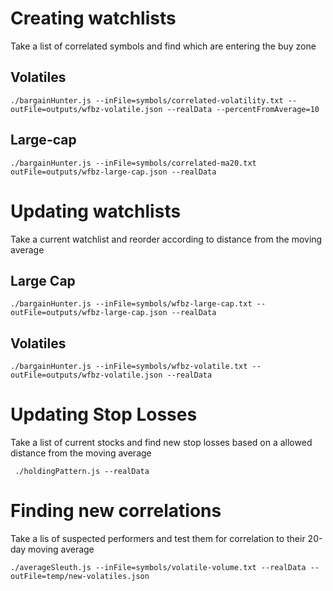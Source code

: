 # Creating watchlists
Take a list of correlated symbols and find which are entering the buy zone
## Volatiles
```
./bargainHunter.js --inFile=symbols/correlated-volatility.txt --outFile=outputs/wfbz-volatile.json --realData --percentFromAverage=10
```
## Large-cap
```
./bargainHunter.js --inFile=symbols/correlated-ma20.txt outFile=outputs/wfbz-large-cap.json --realData
```

# Updating watchlists
Take a current watchlist and reorder according to distance from the moving average
## Large Cap
```
./bargainHunter.js --inFile=symbols/wfbz-large-cap.txt --outFile=outputs/wfbz-large-cap.json --realData 
```

## Volatiles
```
./bargainHunter.js --inFile=symbols/wfbz-volatile.txt --outFile=outputs/wfbz-volatile.json --realData 
```

# Updating Stop Losses
Take a list of current stocks and find new stop losses based on a allowed distance from the moving average
```
 ./holdingPattern.js --realData
```

# Finding new correlations
Take a lis of suspected performers and test them for correlation to their 20-day moving average
```
./averageSleuth.js --inFile=symbols/volatile-volume.txt --realData --outFile=temp/new-volatiles.json
```